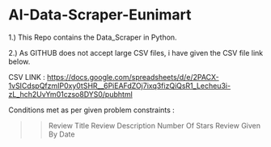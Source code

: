 # AI-Data-Scraper-Eunimart

1.) This Repo contains the Data_Scraper in Python.

2.) As GITHUB does not accept large CSV files, i have given the CSV file link below. 

  CSV LINK : https://docs.google.com/spreadsheets/d/e/2PACX-1vSICdspQfzmIP0xy0tSHR__6PiEAFdZOj7ixq3fizQiQsR1_Lecheu3i-zL_hch2UvYm01czso8DYS0/pubhtml
  
  
  Conditions met as per given problem constraints :
  
  >> Review Title
  >> Review Description
  >> Number Of Stars
  >> Review Given By
  >> Date
